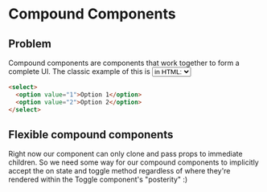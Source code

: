 # Compound Components

## Problem

Compound components are components that work together to form a complete UI. The classic example of this is <select> and <option> in HTML:

```html
<select>
  <option value="1">Option 1</option>
  <option value="2">Option 2</option>
</select>
```

## Flexible compound components

Right now our component can only clone and pass props to immediate children. So we need some way for our compound components to implicitly accept the on state and toggle method regardless of where they're rendered within the Toggle component's "posterity" :)
